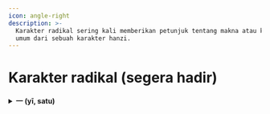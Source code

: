 ```yaml
---
icon: angle-right
description: >-
  Karakter radikal sering kali memberikan petunjuk tentang makna atau kategori
  umum dari sebuah karakter hanzi.
---
```


# Karakter radikal (segera hadir)

<details>

<summary> <strong>一 (yī, satu)</strong></summary>

### contoh karakter yang menggunakan :&#x20;

* **丁 (dīng)** - Artinya "paku" atau "orang keempat" (dalam urutan keluarga)
* **三 (sān)** - Artinya "tiga"
* **丈 (zhàng**) - Artinya "ukuran panjang" atau "suami"

</details>
